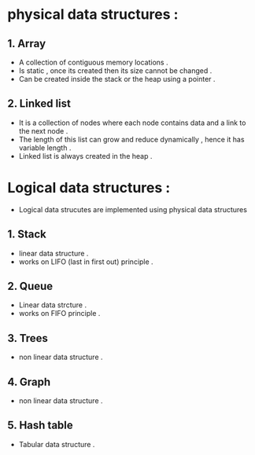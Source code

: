 # physical data structures :
## 1. Array
- A collection of contiguous memory locations .
- Is static , once its created then its size cannot be changed .
- Can be created inside the stack or the heap using a pointer .

## 2. Linked list
- It is a collection of nodes where each node contains data and a link to the next node .
- The length of this list can grow and reduce dynamically , hence it has variable length .
- Linked list is always created in the heap .

# Logical data structures :
- Logical data strucutes are implemented using physical data structures 
## 1. Stack 
- linear data structure .
- works on LIFO (last in first out) principle .
## 2. Queue 
- Linear data strcture .
- works on FIFO principle .
## 3. Trees 
- non linear data structure .
## 4. Graph
- non linear data structure .
## 5. Hash table 
- Tabular data structure .
